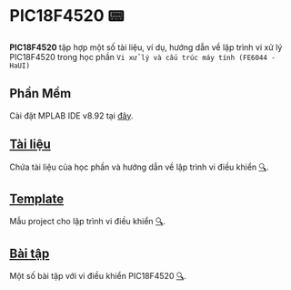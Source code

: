 # PIC18F4520 📟

**PIC18F4520** tập hợp một số tài liệu, ví dụ, hướng dẫn về lập trình vi xử lý PIC18F4520 trong học phần `Vi xử lý và cấu trúc máy tính (FE6044 - HaUI)`

## Phần Mềm

Cài đặt MPLAB IDE v8.92 tại [đây](https://ww1.microchip.com/downloads/en/DeviceDoc/MPLAB_IDE_8_92.zip).

## [Tài liệu](Docs)

Chứa tài liệu của học phần và hướng dẫn về lập trình vi điều khiển [🔍](Docs).

## [Template](0_Template)

Mẫu project cho lập trình vi điều khiển [🔍](Template).

## [Bài tập](BaiTap.md)

Một số bài tập với vi điều khiển PIC18F4520 [🔍](BaiTap.md).
